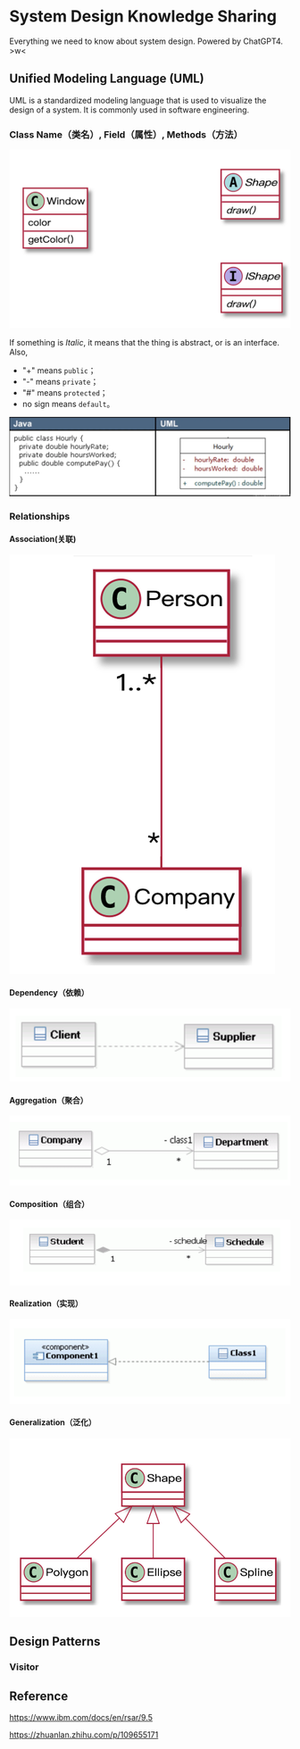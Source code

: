 

# System Design Knowledge Sharing

Everything we need to know about system design. Powered by ChatGPT4. >w<

## Unified Modeling Language (UML)

UML is a standardized modeling language that is used to visualize the design of a system. It is commonly used in software engineering. 

### Class Name（类名）, Field（属性）, Methods（方法）

![image-20230518133000177](assets/image-20230518133000177.png)

If something is *Italic*, it means that the thing is abstract, or is an interface. Also, 

- "+" means `public`；
- "-" means `private`；
- "#" means `protected`；
- no sign means `default`。

![image-20230518133455444](assets/image-20230518133455444.png)

### Relationships

#### Association(关联)

![image-20230518133615844](assets/image-20230518133615844.png)

#### Dependency（依赖）

![image-20230518134222700](assets/image-20230518134222700.png)

#### Aggregation（聚合）

![image-20230518134427265](assets/image-20230518134427265.png)

#### Composition（组合）

![image-20230518134447521](assets/image-20230518134447521.png)

#### Realization（实现）

![image-20230518134501024](assets/image-20230518134501024.png)

#### Generalization（泛化）

![image-20230518133955253](assets/image-20230518133955253.png)

## Design Patterns

### Visitor



## Reference

https://www.ibm.com/docs/en/rsar/9.5

https://zhuanlan.zhihu.com/p/109655171
